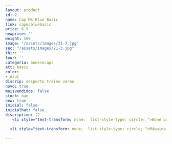 ```yaml
---
layout: product
id: 2
name: Cap MS Blue Basic
link: capmsbluebasic
price: 6.9
newprice: ''
weight: 500
image: "/assets/images/21-3.jpg"
sec: "/assets/images/21-3.jpg"
thir: ''
four: ''
categoria: bonesecaps
att: basic
color:
- Azul
discrip: desporto treino verao
novo: true
maisvendidos: false
stock: nao
new: true
inicial: false
inicialhat: false
discription: |2-
   <li style="text-transform: none;  list-style-type: circle; ">Boné padrão</li> <li style=" text-transform: none; list-style-type: circle; ">Logotipo bordado de MS</li>

  <li style="text-transform: none;  list-style-type: circle; ">Máquina de lavar modo delicado</li>

---
```

